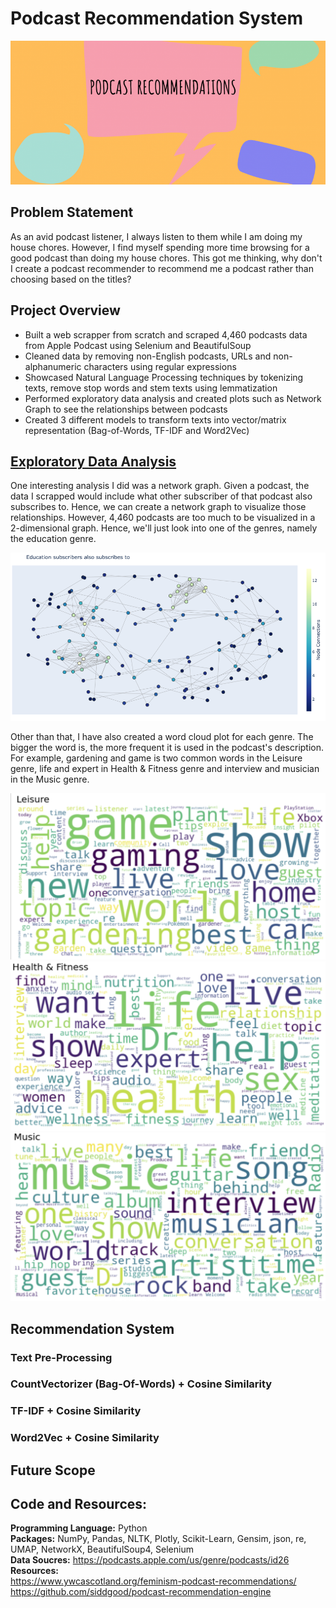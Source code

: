 # Podcast Recommendation System
  
<img src="https://github.com/Peter-Chong/Podcast-Recommendation-System/blob/main/images/podcast-recs-blog-header-815x380.png" width="900" height="230" />

## Problem Statement

As an avid podcast listener, I always listen to them while I am doing my house chores. However, I find myself spending more time browsing for a good podcast than doing my house chores. This got me thinking, why don't I create a podcast recommender to recommend me a podcast rather than choosing based on the titles?

## Project Overview

* Built a web scrapper from scratch and scraped 4,460 podcasts data from Apple Podcast using Selenium and BeautifulSoup  
* Cleaned data by removing non-English podcasts, URLs and non-alphanumeric characters using regular expressions  
* Showcased Natural Language Processing techniques by tokenizing texts, remove stop words and stem texts using lemmatization  
* Performed exploratory data analysis and created plots such as Network Graph to see the relationships between podcasts  
* Created 3 different models to transform texts into vector/matrix representation (Bag-of-Words, TF-IDF and Word2Vec)

## [Exploratory Data Analysis](https://nbviewer.jupyter.org/github/Peter-Chong/Podcast-Recommendation-System/blob/main/notebook/Exploratory%20Data%20Analysis.ipynb)

One interesting analysis I did was a network graph. Given a podcast, the data I scrapped would include what other subscriber of that podcast also subscribes to. Hence, we can create a network graph to visualize those relationships. However, 4,460 podcasts are too much to be visualized in a 2-dimensional graph. Hence, we'll just look into one of the genres, namely the education genre.

<img src="https://github.com/Peter-Chong/Podcast-Recommendation-System/blob/main/images/map.png" />

Other than that, I have also created a word cloud plot for each genre. The bigger the word is, the more frequent it is used in the podcast's description. For example, gardening and game is two common words in the Leisure genre, life and expert in Health & Fitness genre and interview and musician in the Music genre.

<img src="https://github.com/Peter-Chong/Podcast-Recommendation-System/blob/main/images/leisure.png" />

<img src="https://github.com/Peter-Chong/Podcast-Recommendation-System/blob/main/images/health.png" />

<img src="https://github.com/Peter-Chong/Podcast-Recommendation-System/blob/main/images/music.png" />

## Recommendation System


### Text Pre-Processing


### CountVectorizer (Bag-Of-Words) + Cosine Similarity


### TF-IDF + Cosine Similarity


### Word2Vec + Cosine Similarity


## Future Scope


## Code and Resources:  
**Programming Language:** Python  
**Packages:** NumPy, Pandas, NLTK, Plotly, Scikit-Learn, Gensim, json, re, UMAP, NetworkX, BeautifulSoup4, Selenium    
**Data Soucres:** https://podcasts.apple.com/us/genre/podcasts/id26  
**Resources:**  
https://www.ywcascotland.org/feminism-podcast-recommendations/  
https://github.com/siddgood/podcast-recommendation-engine
